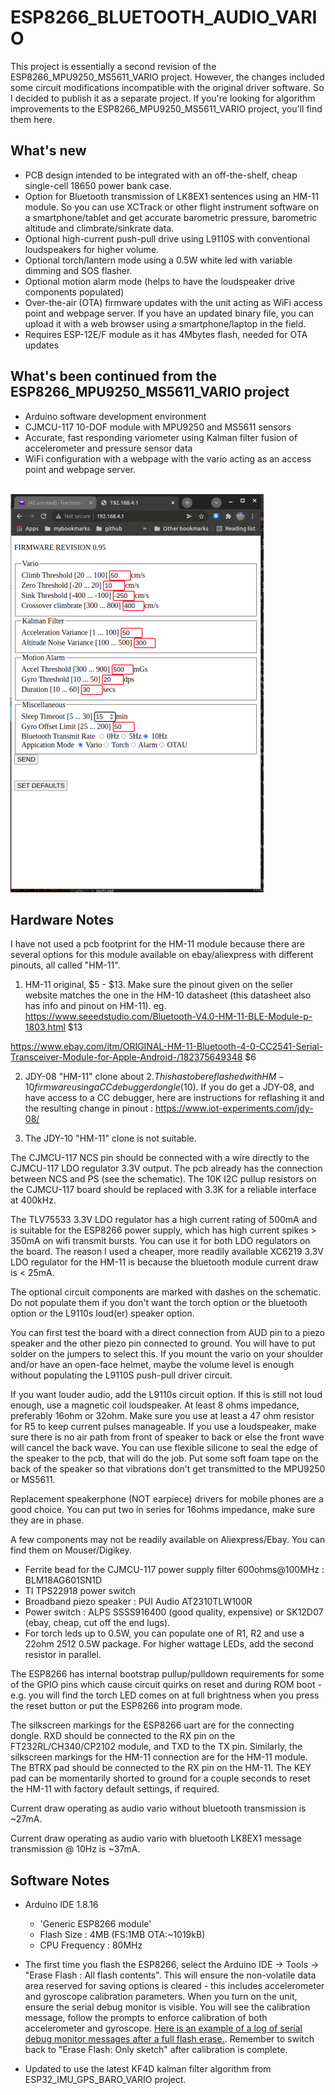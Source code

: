 # ESP8266_BLUETOOTH_AUDIO_VARIO

This project is essentially a second revision of the ESP8266_MPU9250_MS5611_VARIO project. However, the changes included some
circuit modifications incompatible with the original driver software. 
So I decided to publish it as a separate project. 
If you're looking for algorithm improvements to the ESP8266_MPU9250_MS5611_VARIO project, you'll find them here. 

## What's new
* PCB design intended to be integrated with an off-the-shelf, cheap single-cell 18650 power bank case. 
* Option for Bluetooth transmission of LK8EX1 sentences using an HM-11 module. So you can use XCTrack 
or other flight instrument software on a smartphone/tablet and get accurate barometric pressure, barometric altitude and climbrate/sinkrate data.
* Optional  high-current push-pull drive using L9110S with conventional loudspeakers for higher volume. 
* Optional torch/lantern mode using a 0.5W white led with variable dimming and SOS flasher.
* Optional motion alarm mode (helps to have the loudspeaker drive components populated)
* Over-the-air (OTA) firmware updates with the unit acting as WiFi access point and webpage server. If you have an updated
binary file, you can upload it with a web browser using a smartphone/laptop in the field.
* Requires ESP-12E/F module as it has 4Mbytes flash, needed for OTA updates

## What's been continued from the ESP8266_MPU9250_MS5611_VARIO project
* Arduino software development environment 
* CJMCU-117 10-DOF module with MPU9250 and MS5611 sensors
* Accurate, fast responding variometer using Kalman filter fusion of accelerometer and pressure sensor data
* WiFi configuration with a webpage with the vario acting as an access point and webpage server.
<br>
<img src="docs/wifi_config_webpage.png">

## Hardware Notes

I have not used a pcb footprint for the HM-11 module because there are several options for this
module available on ebay/aliexpress with different pinouts, all called "HM-11".

1. HM-11 original, $5 - $13. Make sure the pinout given on the seller website
matches the one in the HM-10 datasheet (this datasheet also has info and pinout on HM-11).
eg. https://www.seeedstudio.com/Bluetooth-V4.0-HM-11-BLE-Module-p-1803.html $13

https://www.ebay.com/itm/ORIGINAL-HM-11-Bluetooth-4-0-CC2541-Serial-Transceiver-Module-for-Apple-Android-/182375649348
 $6

2. JDY-08 "HM-11" clone about $2. This has to be reflashed with HM-10 firmware using a CC debugger dongle ($10). 
If you do get a JDY-08, and have access to a CC debugger, here are instructions for 
reflashing it and the resulting change in pinout : https://www.iot-experiments.com/jdy-08/ 

3. The JDY-10  "HM-11" clone is not suitable.

The CJMCU-117 NCS pin should be connected with a wire directly to the 
CJMCU-117  LDO regulator 3.3V output. The pcb already has the connection between NCS and PS (see the schematic).
The 10K I2C pullup resistors on the CJMCU-117 board should be replaced with 3.3K for a reliable interface at 400kHz.

The TLV75533 3.3V LDO regulator has a high current rating of 500mA and is suitable for the ESP8266 power supply, which has high current spikes > 350mA on wifi transmit bursts. You can use it for both LDO regulators on the board. The reason I used a cheaper, more readily available XC6219 3.3V LDO regulator for the HM-11 is because the bluetooth module current draw is  < 25mA.

The optional circuit components are marked with dashes on the schematic. Do not populate them if 
you don't want the torch option or the bluetooth option or the L9110s loud(er) speaker option. 

You can first test the board with a direct connection from AUD pin to a piezo speaker and the other piezo
pin connected to ground. You will have to put solder on the jumpers to select this.
If you mount the vario on your shoulder and/or have an open-face helmet, maybe the volume level is enough without populating the L9110S push-pull driver circuit.

If you want louder audio, add the L9110s circuit option. If this is still not loud enough, use a magnetic coil loudspeaker. At least 8 ohms impedance, preferably 16ohm or 32ohm. Make sure you use at least a 47 ohm resistor for R5 to keep current pulses manageable. 
If you use a loudspeaker, make sure there is no air path from front of speaker 
to back or else the front wave will cancel the back wave. 
You can use flexible silicone  to seal the edge of the speaker to the pcb, that will do the job. 
Put some soft foam tape on the back of the speaker so that vibrations don't get transmitted 
to the MPU9250 or MS5611.

Replacement speakerphone (NOT earpiece) drivers for mobile phones are a good choice.  You can put two in series for 16ohms impedance, make sure they are in phase.

A few components may not be readily available on Aliexpress/Ebay. You can find them on Mouser/Digikey.

* Ferrite bead for the CJMCU-117 power supply filter 600ohms@100MHz :  BLM18AG601SN1D
* TI TPS22918 power switch 
* Broadband piezo speaker : PUI Audio AT2310TLW100R 
* Power switch : ALPS SSSS916400 (good quality, expensive) or SK12D07 (ebay, cheap, cut off the end lugs).
* For torch leds up to 0.5W, you can populate one of R1, R2 and use a 22ohm 2512 0.5W package. For higher wattage LEDs, add the second resistor in parallel. 

The ESP8266 has internal bootstrap pullup/pulldown requirements for some of the GPIO pins which cause circuit quirks on reset and during ROM boot - e.g. you will find the torch LED comes on at full brightness when you press the reset button or put the ESP8266 into program mode.

The silkscreen markings for the ESP8266 uart are for the connecting dongle. RXD should be connected to the RX pin on the FT232RL/CH340/CP2102 module, and TXD to the TX pin. Similarly, the silkscreen markings for the HM-11 connection are for the HM-11 module. The BTRX pad should be connected to the RX pin on the HM-11.  The KEY pad can be momentarily shorted
to ground for a couple seconds to reset the HM-11 with factory default settings, if required.

Current draw operating as audio vario without bluetooth transmission is ~27mA. 

Current draw operating as audio vario with bluetooth LK8EX1 message transmission @ 10Hz is ~37mA. 

## Software Notes

* Arduino IDE 1.8.16
  * 'Generic ESP8266 module'
  * Flash Size : 4MB (FS:1MB OTA:~1019kB)
  * CPU Frequency : 80MHz

* The first time you flash the ESP8266, select the Arduino IDE -> Tools -> "Erase Flash : All flash contents". This will ensure the non-volatile data area reserved for saving options is cleared - this includes accelerometer
and gyroscope calibration parameters. When you turn on the unit, ensure the serial debug monitor is visible. You will see the calibration message, follow the prompts to enforce calibration of both accelerometer and gyroscope.
[Here is an example of a log of serial debug monitor messages after a full flash erase.](docs/calibration_log.txt). Remember to switch back to "Erase Flash: Only sketch" after calibration is complete.

* Updated to use the latest KF4D kalman filter algorithm from ESP32_IMU_GPS_BARO_VARIO project.
